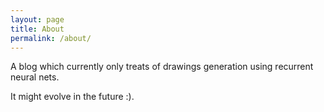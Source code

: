 ```yaml
---
layout: page
title: About
permalink: /about/
---
```


A blog which currently only treats of drawings generation using
recurrent neural nets.

It might evolve in the future :).
